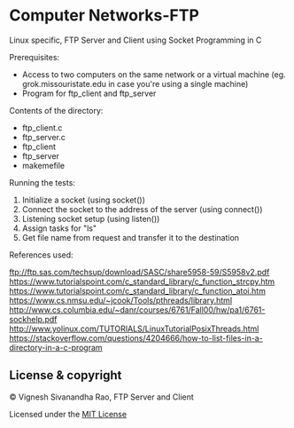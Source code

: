# Computer Networks-FTP
Linux specific, FTP Server and Client using Socket Programming in C

Prerequisites:
* Access to two computers on the same network or a virtual machine (eg. grok.missouristate.edu in case you're using a single machine)
* Program for ftp_client and ftp_server

Contents of the directory:
* ftp_client.c
* ftp_server.c
* ftp_client
* ftp_server
* makemefile

Running the tests:
1. Initialize a socket (using socket())
2. Connect the socket to the address of the server (using connect())
3. Listening socket setup (using listen())
4. Assign tasks for "ls"
5. Get file name from request and transfer it to the destination

References used:

ftp://ftp.sas.com/techsup/download/SASC/share5958-59/S5958v2.pdf
https://www.tutorialspoint.com/c_standard_library/c_function_strcpy.htm
https://www.tutorialspoint.com/c_standard_library/c_function_atoi.htm
https://www.cs.nmsu.edu/~jcook/Tools/pthreads/library.html
http://www.cs.columbia.edu/~danr/courses/6761/Fall00/hw/pa1/6761-sockhelp.pdf
http://www.yolinux.com/TUTORIALS/LinuxTutorialPosixThreads.html
https://stackoverflow.com/questions/4204666/how-to-list-files-in-a-directory-in-a-c-program

## License & copyright

&copy; Vignesh Sivanandha Rao, FTP Server and Client

Licensed under the [MIT License](LICENSE)
